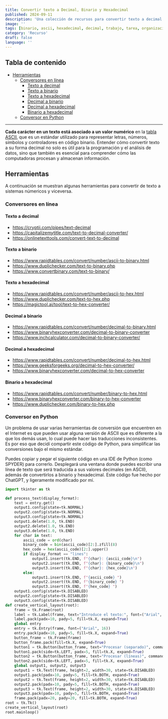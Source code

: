 ```yaml
---
title: Convertir texto a Decimal, Binario y Hexadecimal
published: 2024-09-11
description: 'Una colección de recursos para convertir texto a decimal (ASCII), binario, hexadecimal, etcétera, y viceversa.'
image: ''
tags: [binario, ascii, hexadecimal, decimal, trabajo, tarea, organizacion, computadoras, python, recurso]
category: 'Recurso'
draft: false 
language: ''
---
```

## Tabla de contenido
- [Herramientas](#herramientas)
    - [Conversores en línea](#conversores-en-línea)
        - [Texto a decimal](#texto-a-decimal)
        - [Texto a binario](#texto-a-binario)
        - [Texto a hexadecimal](#texto-a-hexadecimal)
        - [Decimal a binario](#decimal-a-binario)
        - [Decimal a hexadecimal](#decimal-a-hexadecimal)
        - [Binario a hexadecimal](#binario-a-hexadecimal)
    - [Conversor en Python](#conversor-en-python)
___
**Cada carácter en un texto está asociado a un valor numérico** en la [tabla ASCII](https://elcodigoascii.com.ar/), que es un estándar utilizado para representar letras, números, símbolos y controladores en código binario. Entender cómo convertir texto a su forma decimal no solo es útil para la programación y el análisis de datos, sino que también es esencial para comprender cómo las computadoras procesan y almacenan información.
## Herramientas
A continuación se muestran algunas herramientas para convertir de texto a sistemas númericos y viceversa.
### Conversores en línea
#### Texto a decimal
- https://cryptii.com/pipes/text-decimal
- https://capitalizemytitle.com/text-to-decimal-converter/
- https://onlinetexttools.com/convert-text-to-decimal
#### Texto a binario
- https://www.rapidtables.com/convert/number/ascii-to-binary.html
- https://www.duplichecker.com/text-to-binary.php
- https://www.convertbinary.com/text-to-binary/
#### Texto a hexadecimal
- https://www.rapidtables.com/convert/number/ascii-to-hex.html
- https://www.duplichecker.com/text-to-hex.php
- https://magictool.ai/tool/text-to-hex-converter/
#### Decimal a binario
- https://www.rapidtables.com/convert/number/decimal-to-binary.html
- https://www.binaryhexconverter.com/decimal-to-binary-converter
- https://www.inchcalculator.com/decimal-to-binary-converter/
#### Decimal a hexadecimal
- https://www.rapidtables.com/convert/number/decimal-to-hex.html
- https://www.geeksforgeeks.org/decimal-to-hex-converter/
- https://www.binaryhexconverter.com/decimal-to-hex-converter
#### Binario a hexadecimal
- https://www.rapidtables.com/convert/number/binary-to-hex.html
- https://www.binaryhexconverter.com/binary-to-hex-converter
- https://www.duplichecker.com/binary-to-hex.php
### Conversor en Python
Un problema de usar varias herramientas de conversión que encuentren en el Internet es que pueden usar alguna versión de ASCII que es diferente a la que los demás usan, lo cual puede hacer las traducciones inconsistentes. Es por eso que decidí compartir este código de Python, para simplificar las conversiones bajo el mismo estándar.

Puedes copiar y pegar el siguiente código en una IDE de Python (como SPYDER) para correrlo. Desplegará una ventana donde puedes escribir una línea de texto que será traducida a sus valores decimales (en ASCII), además de convertirlos a binario y hexadecimal. Este código fue hecho por ChatGPT, y ligeramente modificado por mí.
```python
import tkinter as tk

def process_text(display_format):
    text = entry.get()
    output1.config(state=tk.NORMAL)
    output2.config(state=tk.NORMAL)
    output3.config(state=tk.NORMAL)
    output1.delete(1.0, tk.END)
    output2.delete(1.0, tk.END)
    output3.delete(1.0, tk.END)
    for char in text:
        ascii_code = ord(char)
        binary_code = bin(ascii_code)[2:].zfill(8)
        hex_code = hex(ascii_code)[2:].upper()
        if display_format == "lines":
            output1.insert(tk.END, f"{char}: {ascii_code}\n")
            output2.insert(tk.END, f"{char}: {binary_code}\n")
            output3.insert(tk.END, f"{char}: {hex_code}\n")
        else:
            output1.insert(tk.END, f"{ascii_code} ")
            output2.insert(tk.END, f"{binary_code} ")
            output3.insert(tk.END, f"{hex_code} ")
    output1.config(state=tk.DISABLED)
    output2.config(state=tk.DISABLED)
    output3.config(state=tk.DISABLED)
def create_vertical_layout(root):
    frame = tk.Frame(root)
    label = tk.Label(frame, text="Introduce el texto:", font=("Arial", 20))
    label.pack(padx=10, pady=5, fill=tk.X, expand=True)
    global entry
    entry = tk.Entry(frame, font=("Arial", 16))
    entry.pack(padx=10, pady=5, fill=tk.X, expand=True)
    button_frame = tk.Frame(frame)
    button_frame.pack(fill=tk.X, expand=True)
    button1 = tk.Button(button_frame, text="Procesar (separado)", command=lambda: process_text("separated"))
    button1.pack(side=tk.LEFT, padx=5, fill=tk.X, expand=True)
    button2 = tk.Button(button_frame, text="Procesar (líneas)", command=lambda: process_text("lines"))
    button2.pack(side=tk.LEFT, padx=5, fill=tk.X, expand=True)
    global output1, output2, output3
    output1 = tk.Text(frame, height=2, width=30, state=tk.DISABLED)
    output1.pack(padx=10, pady=5, fill=tk.BOTH, expand=True)
    output2 = tk.Text(frame, height=2, width=30, state=tk.DISABLED)
    output2.pack(padx=10, pady=5, fill=tk.BOTH, expand=True)
    output3 = tk.Text(frame, height=2, width=30, state=tk.DISABLED)
    output3.pack(padx=10, pady=5, fill=tk.BOTH, expand=True)
    frame.pack(padx=20, pady=20, fill=tk.BOTH, expand=True)
root = tk.Tk()
create_vertical_layout(root)
root.mainloop()
```

